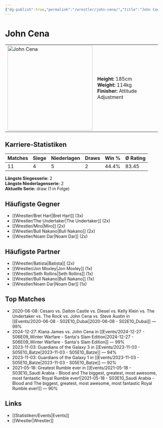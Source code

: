 ```yaml
---
{"dg-publish":true,"permalink":"/wrestler/john-cena/","title":"John Cena","tags":["wrestler"],"noteIcon":""}
---
```



# John Cena

<table>
        <tr>
        <td><img src="https://github.com/CptSpaulding1980/choke-slam-wrestling/releases/download/images/John_Cena.png" width="280" alt="John Cena"></td>
        <td>
        <b>Height:</b> 185cm<br>
        <b>Weight:</b> 114kg<br>
        <b>Finisher:</b> Attitude Adjustment<br>
        </td>
        </tr>
        </table>
        
## Karriere-Statistiken

| Matches | Siege | Niederlagen | Draws | Win % | Ø Rating |
|---------|-------|-------------|-------|-------|-----------|
| 11 | 4 | 5 | 2 | 44.4% | 83.45 |

**Längste Siegesserie:** 2<br>**Längste Niederlagenserie:** 2<br>**Aktuelle Serie:** draw (1 in Folge)


## Häufigste Gegner
- [[Wrestler/Bret Hart\|Bret Hart]] (3x)
- [[Wrestler/The Undertaker\|The Undertaker]] (2x)
- [[Wrestler/Miro\|Miro]] (2x)
- [[Wrestler/Bull Nakano\|Bull Nakano]] (2x)
- [[Wrestler/Noam Dar\|Noam Dar]] (2x)

## Häufigste Partner
- [[Wrestler/Batista\|Batista]] (2x)
- [[Wrestler/Jon Moxley\|Jon Moxley]] (1x)
- [[Wrestler/Seth Rollins\|Seth Rollins]] (1x)
- [[Wrestler/Bull Nakano\|Bull Nakano]] (1x)
- [[Wrestler/Noam Dar\|Noam Dar]] (1x)

## Top Matches
- 2020-06-08: Cesaro  vs. Dalton Castle vs. Diesel vs. Kelly Klein vs. The Undertaker  vs. The Rock vs. John Cena vs. Steve Austin in [[Events/2020-06-08 - S02E10_Dubai\|2020-06-08 - S02E10_Dubai]] — 99%
- 2024-12-27: Kiana James vs. John Cena in [[Events/2024-12-27 - S06E09_Winter Warfare - Santa's Slam Edition\|2024-12-27 - S06E09_Winter Warfare - Santa's Slam Edition]] — 99%
- 2023-11-03: Guardians of the Galaxy 3 in [[Events/2023-11-03 - S05E10_Batze\|2023-11-03 - S05E10_Batze]] — 94%
- 2023-11-03: Guardians of the Galaxy 1 in [[Events/2023-11-03 - S05E10_Batze\|2023-11-03 - S05E10_Batze]] — 92%
- 2021-05-18: Greatest Rumble ever in [[Events/2021-05-18 - S03E10_Saudi Arabia - Blood and The biggest, greatest, most awesome, most fantastic Royal Rumble ever!\|2021-05-18 - S03E10_Saudi Arabia - Blood and The biggest, greatest, most awesome, most fantastic Royal Rumble ever!]] — 90%

## Links
- [[Statistiken/Events\|Events]]
- [[Wrestler\|Wrestler]]
